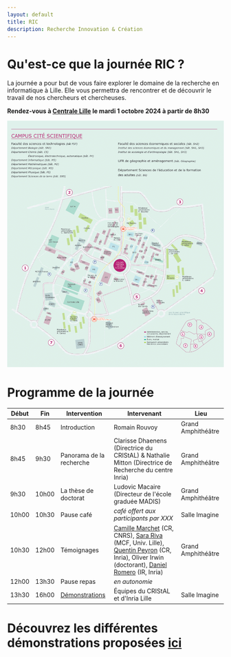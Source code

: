 ```yaml
---
layout: default
title: RIC
description: Recherche Innovation & Création
---
```


#  Qu'est-ce que la journée RIC ?

La journée a pour but de vous faire explorer le domaine de la recherche en informatique à Lille.
Elle vous permettra de rencontrer et de découvrir le travail de nos chercheurs et chercheuses.  

**Rendez-vous à [Centrale Lille]([https://www.polytech-lille.fr](https://centralelille.fr)/) le mardi 1 octobre 2024 à partir de 8h30**

![plan_campus](/doc/img/plan_campus_univ-lille.png)


# Programme de la journée

| Début | Fin   | Intervention             | Intervenant | Lieu                |
|-------|-------|------------------------------|----------------------------------------------------------------------------------------------|---------------------|
| 8h30  | 8h45  | Introduction                 | Romain Rouvoy                                                                                | Grand Amphithéâtre |
| 8h45  | 9h30  | Panorama de la recherche     | Clarisse Dhaenens (Directrice du CRIStAL) & Nathalie Mitton (Directrice de Recherche du centre Inria) | Grand Amphithéâtre |
| 9h30  | 10h00 | La thèse de doctorat         | Ludovic Macaire (Directeur de l'école graduée MADIS)                                         | Grand Amphithéâtre |
| 10h00 | 10h30 | Pause café                   | _café offert aux participants par XXX_                                                       | Salle Imagine      |
| 10h30 | 12h00 | Témoignages                  | [Camille Marchet](https://kamimrcht.github.io/webpage/cv.html) (CR, CNRS), [Sara Riva](https://sarariva.github.io) (MCF, Univ. Lille), [Quentin Peyron](https://scholar.google.fr/citations?user=IvJpoQcAAAAJ&hl=fr) (CR, Inria), Oliver Irwin (doctorant), [Daniel Romero](https://scholar.google.fr/citations?user=OJzpPigAAAAJ&hl=en) (IR, Inria) | Grand Amphithéâtre |
| 12h00 | 13h30 | Pause repas                  | _en autonomie_ |                     |
| 13h30 | 16h00 | [Démonstrations](./demo.html)| Équipes du CRIStAL et d'Inria Lille                                                          | Salle Imagine      |


# Découvrez les différentes démonstrations proposées [ici](./demo.html)
